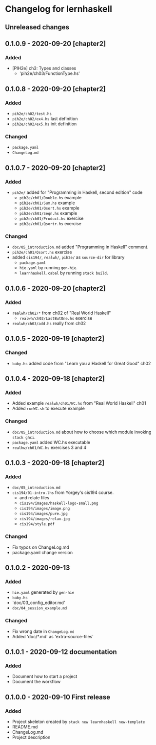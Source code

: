 # Changelog for lernhaskell

## Unreleased changes

## 0.1.0.9 - 2020-09-20 [chapter2]

### Added
* [PIH2e] ch3: Types and classes
  * 'pih2e/ch03/FunctionType.hs'

## 0.1.0.8 - 2020-09-20 [chapter2]

### Added
* `pih2e/ch02/test.hs`
* `pih2e/ch02/ex4.hs` last definition
* `pih2e/ch02/ex5.hs` init definition 

### Changed
* `package.yaml`
* `ChangeLog.md`

## 0.1.0.7 - 2020-09-20 [chapter2]

### Added

* `pih2e/` added for "Programming in Haskell, second edition" code
  - `pih2e/ch01/Double.hs` example
  - `pih2e/ch01/Sum.hs` example
  - `pih2e/ch01/Qsort.hs` example
  - `pih2e/ch01/Seqn.hs` example
  - `pih2e/ch01/Product.hs` exercise
  - `pih2e/ch01/Qsortr.hs` exercise

### Changed
* `doc/05_introduction.md` added "Programming in Haskell" comment.
* `pih2e/ch01/Qsort.hs` exercise
* added `cis194/`, `realwh/`, `pih2e/` as `source-dir` for library
  - `package.yaml`
  - `hie.yaml` by running `gen-hie`.
  - `learnhaskell.cabal` by running `stack build`.

## 0.1.0.6 - 2020-09-20 [chapter2]

### Added

* `realwh/ch02/*` from ch02 of "Real World Haskell"
  * `realwh/ch02/LastButOne.hs` exercise
* `realwh/ch03/add.hs` really from ch02

## 0.1.0.5 - 2020-09-19 [chapter2]

### Changed 

* `baby.hs` added code from "Learn you a Haskell for Great Good" ch02

## 0.1.0.4 - 2020-09-18 [chapter2]

### Added

* Added example `realwh/ch01/WC.hs` from "Real World Haskell" ch01
* Added `runWC.sh` to execute example

### Changed

* `doc/05_introduction.md` about how to choose which module
  invoking `stack ghci`.
* `package.yaml` added WC.hs executable
* `realhw/ch01/WC.hs` exercises 3 and 4

## 0.1.0.3 - 2020-09-18 [chapter2]

### Added

* `doc/05_introduction.md`
* `cis194/01-intro.lhs` from Yorgey's cis194 course.
  - and relate files 
  - `cis194/images/haskell-logo-small.png`
  - `cis194/images/image.png`
  - `cis194/images/pure.jpg`
  - `cis194/images/relax.jpg`
  - `cis194/style.pdf`

### Changed

* Fix typos on ChangeLog.md
* package.yaml change version
  

## 0.1.0.2 - 2020-09-13

### Added
* `hie.yaml` generated by `gen-hie`
* `baby.hs` 
* `doc/03_config_editor.md'
* `doc/04_session_example.md`

### Changed
* Fix wrong date in `ChangeLog.md`
* Added 'doc/*.md' as 'extra-source-files'

## 0.1.0.1 - 2020-09-12 documentation

### Added
* Document how to start a project
* Document the workflow

## 0.1.0.0 - 2020-09-10 First release

### Added
* Project skeleton created by `stack new learnhaskell new-template`
* README.md 
* ChangeLog.md
* Project description
